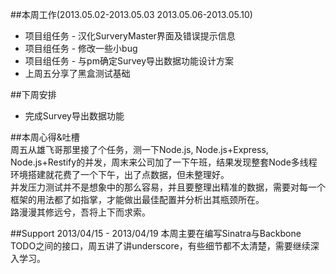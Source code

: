 ##本周工作(2013.05.02-2013.05.03 2013.05.06-2013.05.10)
- 项目组任务 - 汉化SurveryMaster界面及错误提示信息
- 项目组任务 - 修改一些小bug
- 项目组任务 - 与pm确定Survey导出数据功能设计方案
- 上周五分享了黑盒测试基础

##下周安排
- 完成Survey导出数据功能

##本周心得&吐槽    
周五从雄飞哥那里接了个任务，测一下Node.js, Node.js+Express, Node.js+Restify的并发，周末来公司加了一下午班，结果发现整套Node多线程环境搭建就花费了一个下午，出了点数据，但未整理好。    
并发压力测试并不是想象中的那么容易，并且要整理出精准的数据，需要对每一个框架的用法都了如指掌，才能做出最佳配置并分析出其瓶颈所在。  
路漫漫其修远兮，吾将上下而求索。  

##Support 2013/04/15 - 2013/04/19
本周主要在编写Sinatra与Backbone TODO之间的接口，周五讲了讲underscore，有些细节都不太清楚，需要继续深入学习。